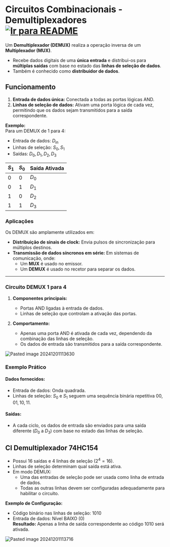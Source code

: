# Circuitos Combinacionais - Demultiplexadores &nbsp; [![Ir para README](https://img.shields.io/badge/Indice-Verde?style=for-the-badge)](../../README.md#indice)

Um **Demultiplexador (DEMUX)** realiza a operação inversa de um **Multiplexador (MUX)**.
- Recebe dados digitais de uma **única entrada** e distribui-os para **múltiplas saídas** com base no estado das **linhas de seleção de dados**.
- Também é conhecido como **distribuidor de dados**.

## Funcionamento
1. **Entrada de dados única:** Conectada a todas as portas lógicas AND.
2. **Linhas de seleção de dados:** Ativam uma porta lógica de cada vez, permitindo que os dados sejam transmitidos para a saída correspondente.

**Exemplo:**  
Para um DEMUX de 1 para 4:
- Entrada de dados: $D_\text{in}$
- Linhas de seleção: $S_0, S_1$
- Saídas: $D_0, D_1, D_2, D_3$

| $S_1$ | $S_0$ | **Saída Ativada** |
|-------|-------|-------------------|
| 0     | 0     | $D_0$            |
| 0     | 1     | $D_1$            |
| 1     | 0     | $D_2$            |
| 1     | 1     | $D_3$            |


### Aplicações
Os DEMUX são amplamente utilizados em:
- **Distribuição de sinais de clock:** Envia pulsos de sincronização para múltiplos destinos.
- **Transmissão de dados síncronos em série:** Em sistemas de comunicação, onde:
  - Um **MUX** é usado no emissor.
  - Um **DEMUX** é usado no recetor para separar os dados.

---

### Circuito DEMUX 1 para 4

1. **Componentes principais:**
   - Portas AND ligadas à entrada de dados.
   - Linhas de seleção que controlam a ativação das portas.

2. **Comportamento:**
   - Apenas uma porta AND é ativada de cada vez, dependendo da combinação das linhas de seleção.
   - Os dados de entrada são transmitidos para a saída correspondente.

![Pasted image 20241201113630](https://github.com/user-attachments/assets/3c861bf5-22e5-4e4c-ab62-043dd5eaee67)

### Exemplo Prático
#### Dados fornecidos:
- Entrada de dados: Onda quadrada.
- Linhas de seleção: $S_0$ e $S_1$ seguem uma sequência binária repetitiva $00, 01, 10, 11$.
#### Saídas:
- A cada ciclo, os dados de entrada são enviados para uma saída diferente ($D_0$ a $D_3$) com base no estado das linhas de seleção.


## CI Demultiplexador 74HC154

- Possui 16 saídas e 4 linhas de seleção ($2^4 = 16$).
- Linhas de seleção determinam qual saída está ativa.
- Em modo DEMUX:
  - Uma das entradas de seleção pode ser usada como linha de entrada de dados.
  - Todas as outras linhas devem ser configuradas adequadamente para habilitar o circuito.

**Exemplo de Configuração:**  
- Código binário nas linhas de seleção: $1010$  
- Entrada de dados: Nível BAIXO ($0$)  
**Resultado:** Apenas a linha de saída correspondente ao código $1010$ será ativada.
  
![Pasted image 20241201113716](https://github.com/user-attachments/assets/28626ebe-6d2c-4a65-9587-8f33159d24ae)
